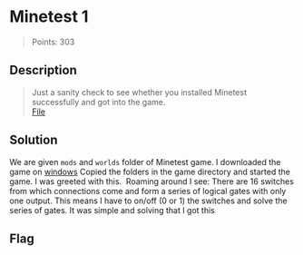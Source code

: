 # Minetest 1
> Points: 303

## Description
>Just a sanity check to see whether you installed Minetest successfully and got into the game.<br>
[File](https://mega.nz/file/zxlhlAYL#1SbgYkhBMHqyeCWNNHNIASAxanpEMLi2CGxHjRod4k8)

## Solution
We are given `mods` and `worlds` folder of Minetest game. I downloaded the game on [windows](https://www.minetest.net/downloads/)
Copied the folders in the game directory and started the game. I was greeted with this.
![]()
Roaming around I see: There are 16 switches from which connections come and form a series of logical gates with only one output.
This means I have to on/off (0 or 1) the switches and solve the series of gates. It was simple and solving that I got this
![]()

## Flag
>
